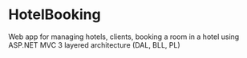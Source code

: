 # HotelBooking
Web app for managing hotels, clients, booking a room in a hotel using ASP.NET MVC 3 layered architecture (DAL, BLL, PL)
